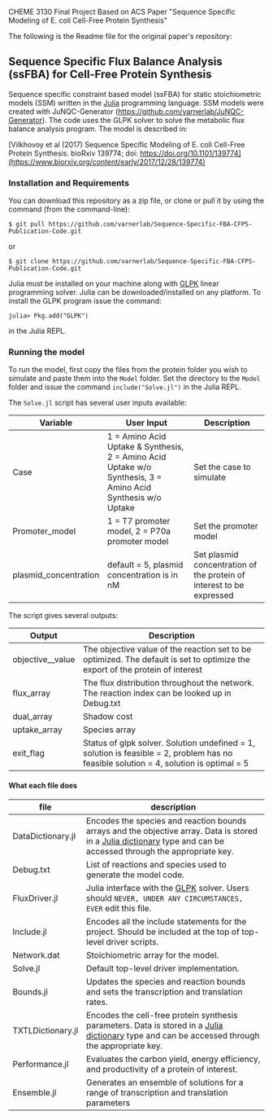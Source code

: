 CHEME 3130 Final Project Based on ACS Paper "Sequence Specific Modeling of E. coli Cell-Free Protein Synthesis"

The following is the Readme file for the original paper's repository:

## Sequence Specific Flux Balance Analysis (ssFBA) for Cell-Free Protein Synthesis
Sequence specific constraint based model (ssFBA) for static stoichiometric models (SSM) written in the [Julia](http://julialang.org) programming language.
SSM models were created with JuNQC-Generator (https://github.com/varnerlab/JuNQC-Generator).
The code uses the GLPK solver to solve the metabolic flux balance analysis program. The model is described in:

[Vilkhovoy et al (2017) Sequence Specific Modeling of E. coli Cell-Free Protein Synthesis.
bioRxiv 139774; doi: https://doi.org/10.1101/139774](https://www.biorxiv.org/content/early/2017/12/28/139774)

### Installation and Requirements
You can download this repository as a zip file, or clone or pull it by using the command (from the command-line):

	$ git pull https://github.com/varnerlab/Sequence-Specific-FBA-CFPS-Publication-Code.git

or

	$ git clone https://github.com/varnerlab/Sequence-Specific-FBA-CFPS-Publication-Code.git

Julia must be installed on your machine along with [GLPK](https://github.com/JuliaOpt/GLPK.jl) linear programming solver. Julia can be downloaded/installed on any platform. To install the GLPK program issue the command:

  	julia> Pkg.add("GLPK")

in the Julia REPL.

### Running the model
To run the model, first copy the files from the protein folder you wish to simulate and paste them into the ``Model`` folder. Set the directory to the ``Model`` folder and issue the command ``include("Solve.jl")`` in the Julia REPL.

The ``Solve.jl`` script has several user inputs available:

Variable | User Input | Description
--- | --- | ---
Case | 1 = Amino Acid Uptake & Synthesis, 2 = Amino Acid Uptake w/o Synthesis, 3 = Amino Acid Synthesis w/o Uptake | Set the case to simulate
Promoter_model	| 1 = T7 promoter model, 2 = P70a promoter model | Set the promoter model
plasmid_concentration	| default = 5, plasmid concentration is in nM | Set plasmid concentration of the protein of interest to be expressed

The script gives several outputs:

Output | Description
--- | ---
objective__value | The objective value of the reaction set to be optimized. The default is set to optimize the export of the protein of interest
flux_array | The flux distribution throughout the network. The reaction index can be looked up in Debug.txt
dual_array | Shadow cost
uptake_array | Species array
exit_flag | Status of glpk solver. Solution undefined = 1, solution is feasible = 2, problem has no feasible solution = 4, solution is optimal = 5


#### What each file does

file | description
--- | ---
DataDictionary.jl | Encodes the species and reaction bounds arrays and the objective array. Data is stored in a [Julia dictionary](http://docs.julialang.org/en/stable/stdlib/collections/?highlight=dict#Base.Dict) type and can be accessed through the appropriate key.
Debug.txt | List of reactions and species used to generate the model code.
FluxDriver.jl | Julia interface with the [GLPK](https://github.com/JuliaOpt/GLPK.jl) solver. Users should `NEVER, UNDER ANY CIRCUMSTANCES, EVER` edit this file.
Include.jl | Encodes all the include statements for the project. Should be included at the top of top-level driver scripts.
Network.dat | Stoichiometric array for the model.
Solve.jl | Default top-level driver implementation.
Bounds.jl | Updates the species and reaction bounds and sets the transcription and translation rates.
TXTLDictionary.jl | Encodes the cell-free protein synthesis parameters. Data is stored in a [Julia dictionary](http://docs.julialang.org/en/stable/stdlib/collections/?highlight=dict#Base.Dict) type and can be accessed through the appropriate key.
Performance.jl | Evaluates the carbon yield, energy efficiency, and productivity of a protein of interest.
Ensemble.jl | Generates an ensemble of solutions for a range of transcription and translation parameters
